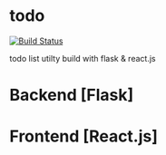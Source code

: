 # todo

[![Build Status](https://travis-ci.org/richard-ma/todo.svg?branch=master)](https://travis-ci.org/richard-ma/todo)

todo list utilty build with flask &amp; react.js

# Backend [Flask]
# Frontend [React.js]
